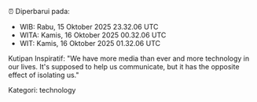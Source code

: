 ⏰ Diperbarui pada:
- WIB: Rabu, 15 Oktober 2025 23.32.06 UTC
- WITA: Kamis, 16 Oktober 2025 00.32.06 UTC
- WIT: Kamis, 16 Oktober 2025 01.32.06 UTC

Kutipan Inspiratif:
"We have more media than ever and more technology in our lives. It's supposed to help us communicate, but it has the opposite effect of isolating us."


Kategori: technology

